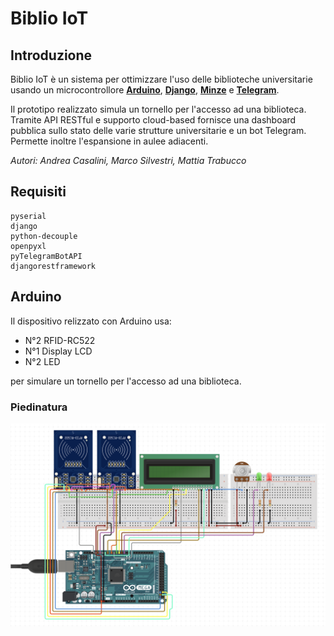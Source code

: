 # Biblio IoT


## Introduzione

Biblio IoT è un sistema per ottimizzare l'uso delle biblioteche universitarie usando un microcontrollore **[Arduino](https://www.arduino.cc/)**, **[Django](https://www.djangoproject.com/)**, **[Minze](https://minze.dev/)** e **[Telegram](https://telegram.org/)**.

Il prototipo realizzato simula un tornello per l'accesso ad una biblioteca. Tramite API RESTful e supporto cloud-based fornisce una dashboard pubblica sullo stato delle varie strutture universitarie e un bot Telegram. Permette inoltre l'espansione in aulee adiacenti.

*Autori: Andrea Casalini, Marco Silvestri, Mattia Trabucco*

## Requisiti

```
pyserial
django
python-decouple
openpyxl
pyTelegramBotAPI
djangorestframework
```


## Arduino

Il dispositivo relizzato con Arduino usa: 
- N°2 RFID-RC522
- N°1 Display LCD
- N°2 LED

per simulare un tornello per l'accesso ad una biblioteca.

### Piedinatura
![piedinatura scheda Arduino Mega](https://github.com/mattiatrabucco/Biblio_IoT/blob/master/docs/static/piedinatura.png)